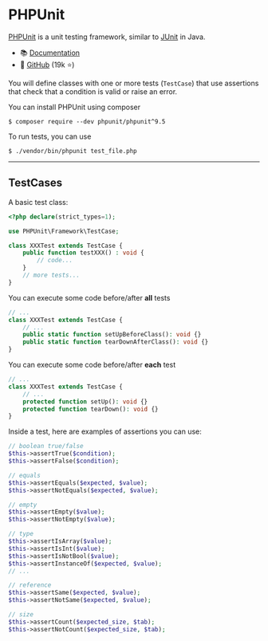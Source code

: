 # PHPUnit

<div class="row row-cols-lg-2"><div>

[PHPUnit](https://phpunit.de/index.html) is a unit testing framework, similar to [JUnit](../../java/junit/index.md) in Java.

* 📚 [Documentation](https://phpunit.de/documentation.html)
* 🦄 [GitHub](https://github.com/sebastianbergmann/phpunit) (19k ⭐)

You will define classes with one or more tests (`TestCase`) that use assertions that check that a condition is valid or raise an error.
</div><div>

You can install PHPUnit using composer

```shell!
$ composer require --dev phpunit/phpunit^9.5
```

To run tests, you can use

```shell!
$ ./vendor/bin/phpunit test_file.php
```
</div></div>

<hr class="sep-both">

## TestCases

<div class="row row-cols-lg-2"><div>

A basic test class:

```php
<?php declare(strict_types=1);

use PHPUnit\Framework\TestCase;

class XXXTest extends TestCase {
    public function testXXX() : void {
        // code...
    }
    // more tests...
}
```

You can execute some code before/after **all** tests

```php
// ...
class XXXTest extends TestCase {
    // ...
    public static function setUpBeforeClass(): void {}
    public static function tearDownAfterClass(): void {}
}
```

You can execute some code before/after **each** test

```php
// ...
class XXXTest extends TestCase {
    // ...
    protected function setUp(): void {}
    protected function tearDown(): void {}
}
```

</div><div>

Inside a test, here are examples of assertions you can use:

```php
// boolean true/false
$this->assertTrue($condition);
$this->assertFalse($condition);

// equals
$this->assertEquals($expected, $value);
$this->assertNotEquals($expected, $value);

// empty
$this->assertEmpty($value);
$this->assertNotEmpty($value);

// type
$this->assertIsArray($value);
$this->assertIsInt($value);
$this->assertIsNotBool($value);
$this->assertInstanceOf($expected, $value);
// ...

// reference
$this->assertSame($expected, $value);
$this->assertNotSame($expected, $value);

// size
$this->assertCount($expected_size, $tab);
$this->assertNotCount($expected_size, $tab);
```
</div></div>